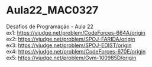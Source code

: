 # Aula22_MAC0327
Desafios de Programação - Aula 22 <br/>
ex1:  https://vjudge.net/problem/CodeForces-664A/origin<br/>
ex2:  https://vjudge.net/problem/SPOJ-FARIDA/origin<br/>
ex3:  https://vjudge.net/problem/SPOJ-EDIST/origin<br/>
ex4:  https://vjudge.net/problem/CodeForces-670E/origin<br/>
ex5:  https://vjudge.net/problem/Gym-100985D/origin
